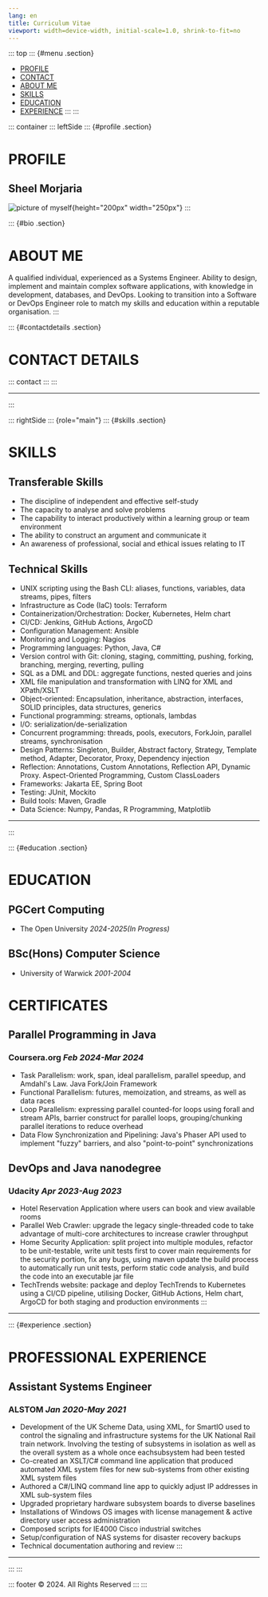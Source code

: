 ```yaml
---
lang: en
title: Curriculum Vitae
viewport: width=device-width, initial-scale=1.0, shrink-to-fit=no
---
```


::: top
::: {#menu .section}
-   [PROFILE](#profile)
-   [CONTACT](#contactdetails)
-   [ABOUT ME](#bio)
-   [SKILLS](#skills)
-   [EDUCATION](#education)
-   [EXPERIENCE](#experience)
:::
:::

::: container
::: leftSide
::: {#profile .section}
# PROFILE

## Sheel Morjaria

![picture of myself](assets/img/sheel1.jpeg){height="200px"
width="250px"}
:::

::: {#bio .section}
# ABOUT ME

A qualified individual, experienced as a Systems Engineer. Ability to
design, implement and maintain complex software applications, with
knowledge in development, databases, and DevOps. Looking to transition
into a Software or DevOps Engineer role to match my skills and education
within a reputable organisation.
:::

::: {#contactdetails .section}
# CONTACT DETAILS

::: contact
[](tel:+447484103481)
[](mailto:sheelmorjaria@gmail.com)[](https://github.com/sheelmorjaria)
[](https://www.linkedin.com/in/sheel-morjaria-29077314/)
:::
:::

------------------------------------------------------------------------
:::

::: rightSide
::: {role="main"}
::: {#skills .section}
# SKILLS

## Transferable Skills

-   The discipline of independent and effective self-study
-   The capacity to analyse and solve problems
-   The capability to interact productively within a learning group or
    team environment
-   The ability to construct an argument and communicate it
-   An awareness of professional, social and ethical issues relating to
    IT

## Technical Skills

-   UNIX scripting using the Bash CLI: aliases, functions, variables,
    data streams, pipes, filters
-   Infrastructure as Code (IaC) tools: Terraform
-   Containerization/Orchestration: Docker, Kubernetes, Helm chart
-   CI/CD: Jenkins, GitHub Actions, ArgoCD
-   Configuration Management: Ansible
-   Monitoring and Logging: Nagios
-   Programming languages: Python, Java, C#
-   Version control with Git: cloning, staging, committing, pushing,
    forking, branching, merging, reverting, pulling
-   SQL as a DML and DDL: aggregate functions, nested queries and joins
-   XML file manipulation and transformation with LINQ for XML and
    XPath/XSLT
-   Object-oriented: Encapsulation, inheritance, abstraction,
    interfaces, SOLID principles, data structures, generics
-   Functional programming: streams, optionals, lambdas
-   I/O: serialization/de-serialization
-   Concurrent programming: threads, pools, executors, ForkJoin,
    parallel streams, synchronisation
-   Design Patterns: Singleton, Builder, Abstract factory, Strategy,
    Template method, Adapter, Decorator, Proxy, Dependency injection
-   Reflection: Annotations, Custom Annotations, Reflection API, Dynamic
    Proxy. Aspect-Oriented Programming, Custom ClassLoaders
-   Frameworks: Jakarta EE, Spring Boot
-   Testing: JUnit, Mockito
-   Build tools: Maven, Gradle
-   Data Science: Numpy, Pandas, R Programming, Matplotlib

------------------------------------------------------------------------
:::

::: {#education .section}
# EDUCATION

## PGCert Computing

-   The Open University *2024-2025(In Progress)*

## BSc(Hons) Computer Science

-   University of Warwick *2001-2004*

# CERTIFICATES

## Parallel Programming in Java

### Coursera.org *Feb 2024-Mar 2024*

-   Task Parallelism: work, span, ideal parallelism, parallel speedup,
    and Amdahl's Law. Java Fork/Join Framework
-   Functional Parallelism: futures, memoization, and streams, as well
    as data races
-   Loop Parallelism: expressing parallel counted-for loops using forall
    and stream APIs, barrier construct for parallel loops,
    grouping/chunking parallel iterations to reduce overhead
-   Data Flow Synchronization and Pipelining: Java's Phaser API used to
    implement "fuzzy" barriers, and also "point-to-point"
    synchronizations

## DevOps and Java nanodegree

### Udacity *Apr 2023-Aug 2023*

-   Hotel Reservation Application where users can book and view
    available rooms
-   Parallel Web Crawler: upgrade the legacy single-threaded code to
    take advantage of multi-core architectures to increase crawler
    throughput
-   Home Security Application: split project into multiple modules,
    refactor to be unit-testable, write unit tests first to cover main
    requirements for the security portion, fix any bugs, using maven
    update the build process to automatically run unit tests, perform
    static code analysis, and build the code into an executable jar file
-   TechTrends website: package and deploy TechTrends to Kubernetes
    using a CI/CD pipeline, utilising Docker, GitHub Actions, Helm
    chart, ArgoCD for both staging and production environments
:::

------------------------------------------------------------------------

::: {#experience .section}
# PROFESSIONAL EXPERIENCE

## Assistant Systems Engineer

### ALSTOM *Jan 2020-May 2021*

-   Development of the UK Scheme Data, using XML, for SmartIO used to
    control the signaling and infrastructure systems for the UK National
    Rail train network. Involving the testing of subsystems in isolation
    as well as the overall system as a whole once eachsubsystem had been
    tested
-   Co-created an XSLT/C# command line application that produced
    automated XML system files for new sub-systems from other existing
    XML system files
-   Authored a C#/LINQ command line app to quickly adjust IP addresses
    in XML sub-system files
-   Upgraded proprietary hardware subsystem boards to diverse baselines
-   Installations of Windows OS images with license management & active
    directory user access administration
-   Composed scripts for IE4000 Cisco industrial switches
-   Setup/configuration of NAS systems for disaster recovery backups
-   Technical documentation authoring and review
:::

------------------------------------------------------------------------
:::
:::

::: footer
© 2024. All Rights Reserved
:::
:::


<!--
**sheelmorjaria/sheelmorjaria** is a ✨ _special_ ✨ repository because its `README.md` (this file) appears on your GitHub profile.

Here are some ideas to get you started:

- 🔭 I’m currently working on ...
- 🌱 I’m currently learning ...
- 👯 I’m looking to collaborate on ...
- 🤔 I’m looking for help with ...
- 💬 Ask me about ...
- 📫 How to reach me: ...
- 😄 Pronouns: ...
- ⚡ Fun fact: ...
-->
